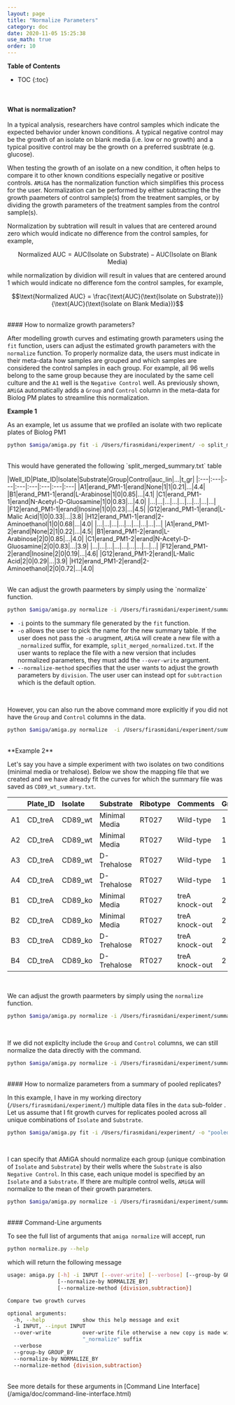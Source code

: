 ```yaml
---
layout: page
title: "Normalize Parameters"
category: doc
date: 2020-11-05 15:25:38
use_math: true
order: 10
---
```

<!-- AMiGA is covered under the GPL-3 license -->
**Table of Contents**

* TOC
{:toc}

<br />

#### What is normalization?

In a typical analysis, researchers have control samples which indicate the expected behavior under known conditions. A typical negative control may be the growth of an isolate on blank media (i.e. low or no growth) and a typical positive control may be the growth on a preferred susbtrate (e.g. glucose). 

When testing the growth of an isolate on a new condition, it often helps to compare it to other known conditions especially negative or positive controls. `AMiGA` has the normalization function which simplifies this process for the user. Normalization can be performed by either subtracting the the growth paameters of control sample(s) from the treatment samples, or by dividing the growth parameters of the treatment samples from the control sample(s). 

Normalization by subtration will result in values that are centered around zero which would indicate no difference from the control samples, for example,

$$\text{Normalized AUC} = \text{AUC}(\text{Isolate on Substrate}) - \text{AUC}(\text{Isolate on Blank Media})$$

while normalization by dividion will result in values that are centered around 1 which would indicate no difference fom the control samples, for example, 

$$\text{Normalized AUC} = \frac{\text{AUC}(\text{Isolate on Substrate})}{\text{AUC}(\text{Isolate on Blank Media})}$$

<br />
#### How to normalize growth parameters?

After modelling growth curves and estimating growth parameters using the `fit` function, users can adjust the estimated growth parameters with the `normalize` function. To properly normalize data, the users must indicate in their meta-data how samples are grouped and which samples are considered the control samples in each group. For example, all 96 wells belong to the same group because they are inoculated by the same cell culture and the `A1` well is the `Negative Control` well. As previously shown, `AMiGA` automatically adds a `Group` and `Control` column in the meta-data for Biolog PM plates to streamline this normalization. 

**Example 1**

As an example, let us assume that we profiled an isolate with two replicate plates of Biolog PM1

```bash
python $amiga/amiga.py fit -i /Users/firasmidani/experiment/ -o split_merged
```

<br />
This would have generated the following `split_merged_summary.txt` table

|Well_ID|Plate_ID|Isolate|Substrate|Group|Control|auc_lin|...|t_gr|
|:---|:---|:---|:---|:---|:---|:---|:---|
|A1|erand_PM1-1|erand|None|1|1|0.21|...|4.4|
|B1|erand_PM1-1|erand|L-Arabinose|1|0|0.85|...|4.1|
|C1|erand_PM1-1|erand|N-Acetyl-D-Gluosamine|1|0|0.83|...|4.0|
|...|...|...|...|...|...|...|...|...|
|F12|erand_PM1-1|erand|Inosine|1|0|0.23|...|4.5|
|G12|erand_PM1-1|erand|L-Malic Acid|1|0|0.33|...|3.8|
|H12|erand_PM1-1|erand|2-Aminoethanol|1|0|0.68|...|4.0|
|...|...|...|...|...|...|...|...|...|
|A1|erand_PM1-2|erand|None|2|1|0.22|...|4.5|
|B1|erand_PM1-2|erand|L-Arabinose|2|0|0.85|...|4.0|
|C1|erand_PM1-2|erand|N-Acetyl-D-Gluosamine|2|0|0.83|...|3.9|
|...|...|...|...|...|...|...|...|...|
|F12|erand_PM1-2|erand|Inosine|2|0|0.19|...|4.6|
|G12|erand_PM1-2|erand|L-Malic Acid|2|0|0.29|...|3.9|
|H12|erand_PM1-2|erand|2-Aminoethanol|2|0|0.72|...|4.0|

<br />
We can adjust the growth paarmeters by simply using the `normalize` function.

```bash
python $amiga/amiga.py normalize -i /Users/firasmidani/experiment/summary/split_merged -o "new_normalized" --normalize-method "division"
```          
- `-i` points to the summary file generated by the `fit` function.
- `-o` allows the user to pick the name for the new summary table. If the user does not pass the `-o` arugment, `AMiGA` will create a new file with a `_normalized` suffix, for example, `split_merged_normalized.txt`. If the user wants to replace the file with a new version that includes normalized parameters, they must add the `--over-write` argument. 
- `--normalize-method` specifies that the user wants to adjust the growth parameters by `division`. The user user can instead opt for `subtraction` which is the default option.

<br />

However, you can also run the above command more explicitly if you did not have the `Group` and `Control` columns in the data. 


```bash
python $amiga/amiga.py normalize  -i /Users/firasmidani/experiment/summary/split_merged --over-write --group-by "Plate_ID" --normalize-by "Substrate:None"
```          

<br/>
**Example 2**

Let's say you have a simple experiment with two isolates on two conditions (minimal media or trehalose). Below we show the mapping file that we created and we have already fit the curves for which the summary file was saved as `CD89_wt_summary.txt`. 

||Plate_ID|Isolate|Substrate|Ribotype|Comments|Group|Control|
|:---|:---|:---|:---|:---|:---|:---|:---|
|A1|CD_treA|CD89_wt|Minimal Media|RT027|Wild-type|1|1|
|A2|CD_treA|CD89_wt|Minimal Media|RT027|Wild-type|1|1|
|A3|CD_treA|CD89_wt|D-Trehalose|RT027|Wild-type|1|0|
|A4|CD_treA|CD89_wt|D-Trehalose|RT027|Wild-type|1|0|
|B1|CD_treA|CD89_ko|Minimal Media|RT027|treA knock-out|2|1|
|B2|CD_treA|CD89_ko|Minimal Media|RT027|treA knock-out|2|1|
|B3|CD_treA|CD89_ko|D-Trehalose|RT027|treA knock-out|2|0|
|B4|CD_treA|CD89_ko|D-Trehalose|RT027|treA knock-out|2|0|

<br/> 

We can adjust the growth paarmeters by simply using the `normalize` function.

```bash
python $amiga/amiga.py normalize -i /Users/firasmidani/experiment/summary/CD89_wt_summary.txt -o "CD89_wt_summary_normalized" --normalize-method "division"
```  
<br />

If we did not expliclty include the `Group` and `Control` columns, we can still normalize the data directly with the command.    


```bash
python $amiga/amiga.py normalize -i /Users/firasmidani/experiment/summary/CD89_wt_summary.txt -o "CD89_wt_summary_normalized" --normalize-method "division" --group-by 'Isolate' --normalize-by 'Substrate:Minimal Media'
```          

<br />
#### How to normalize parameters from a summary of pooled replicates?

In this example, I have in my working directory (`/Users/firasmidani/experiment/`) multiple data files in the `data` sub-folder . Let us assume that I fit growth curves for replicates pooled across all unique combinations of `Isolate` and `Substrate`.


```bash
python $amiga/amiga.py fit -i /Users/firasmidani/experiment/ -o "pooled_analysis" --pool-by "Isolate,Substrate"
```

<br/>

I can specify that AMiGA should normalize each group (unique combination of `Isolate` and `Substrate`) by their wells where the `Substrate` is also `Negative Control`. In this case, each unique model is specified by an `Isolate` and a `Substrate`. If there are multiple control wells, `AMiGA` will normalize to the mean of their growth parameters.


```bash
python $amiga/amiga.py normalize -i /Users/firasmidani/experiment/summary/pooled_normalized_merged_by_ribotype -o "pooled_normalized_merged_by_ribotype_normalized" --group-by "Isolate,Substrate" --normalize-by "Substrate:Negative Control" 
```

<br />
#### Command-Line arguments

To see the full list of arguments that `amiga normalize` will accept, run

```bash
python normalize.py --help
```
which will return the following message

```bash
usage: amiga.py [-h] -i INPUT [--over-write] [--verbose] [--group-by GROUP_BY]
                [--normalize-by NORMALIZE_BY]
                [--normalize-method {division,subtraction}]

Compare two growth curves

optional arguments:
  -h, --help            show this help message and exit
  -i INPUT, --input INPUT
  --over-write          over-write file otherwise a new copy is made with
                        "_normalize" suffix
  --verbose
  --group-by GROUP_BY
  --normalize-by NORMALIZE_BY
  --normalize-method {division,subtraction}
```

<br/>
See more details for these arguments in [Command Line Interface](/amiga/doc/command-line-interface.html)
